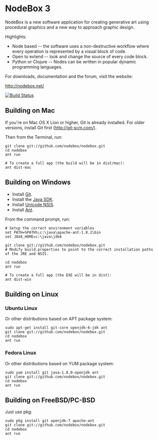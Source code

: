 NodeBox 3
=========
NodeBox is a new software application for creating generative art using procedural graphics and a new way to approach graphic design.

Highlights:

- Node based -- the software uses a non-destructive workflow where every operation is represented by a visual block of code.
- Open to extend -- look and change the source of every code block.
- Python or Clojure -- Nodes can be written in popular dynamic programming languages.

For downloads, documentation and the forum, visit the website:

<http://nodebox.net/>

[![Build Status](https://secure.travis-ci.org/nodebox/nodebox.png)](http://travis-ci.org/nodebox/nodebox)

## Building on Mac

If you're on Mac OS X Lion or higher, Git is already installed. For older versions, install Git first (<http://git-scm.com/>).

Then from the Terminal, run:

    git clone git://github.com/nodebox/nodebox.git
    cd nodebox
    ant run

    # To create a full app (the build will be in dist/mac):
    ant dist-mac

## Building on Windows

- Install [Git](<http://git-scm.com/>).
- Install the [Java SDK](http://www.oracle.com/technetwork/java/javase/downloads/index.html).
- Install [Unicode NSIS](http://www.scratchpaper.com/).
- Install [Ant](http://ant.apache.org/).

From the command prompt, run:

    # Setup the correct environment variables
    set PATH=%PATH%;c:\java\apache-ant-1.8.2\bin
    set JAVA_HOME=c:\java\jdk6

    git clone git://github.com/nodebox/nodebox.git
    # Modify build.properties to point to the correct installation paths of the JRE and NSIS.

    cd nodebox
    ant run

    # To create a full app (the EXE will be in dist):
    ant dist-win

## Building on Linux

### Ubuntu Linux

Or other distributions based on APT package system:

    sudo apt-get install git-core openjdk-6-jdk ant
    git clone git://github.com/nodebox/nodebox.git
    cd nodebox
    ant run

### Fedora Linux

Or other distributions based on YUM package system:

    sudo yum install git java-1.8.0-openjdk ant
    git clone git://github.com/nodebox/nodebox.git
    cd nodebox
    ant run

## Building on FreeBSD/PC-BSD

Just use pkg:

    sudo pkg install git openjdk-7 apache-ant
    git clone git://github.com/nodebox/nodebox.git
    cd nodebox
    ant run
